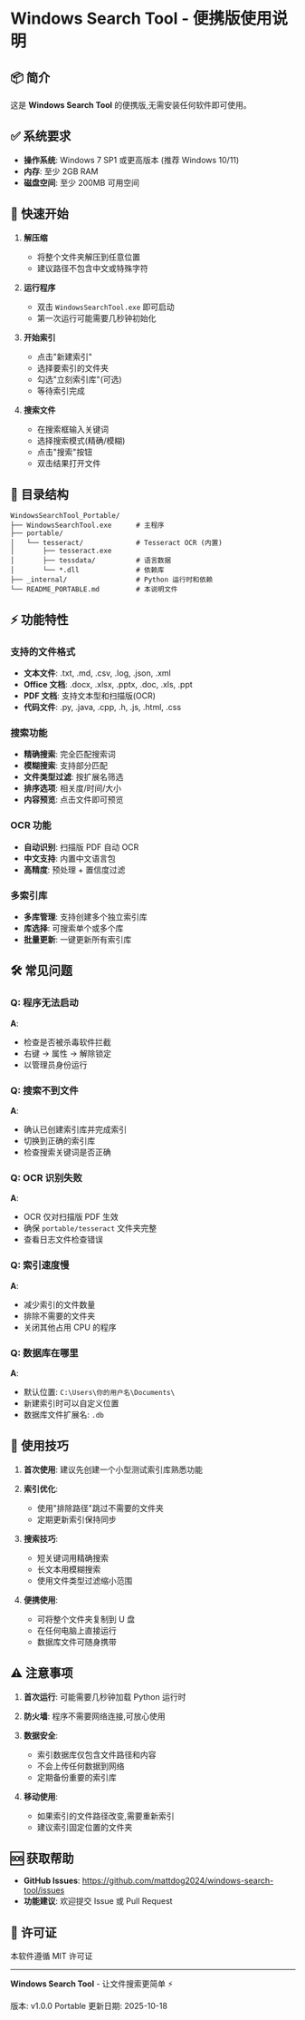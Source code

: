 # Windows Search Tool - 便携版使用说明

## 📦 简介

这是 **Windows Search Tool** 的便携版,无需安装任何软件即可使用。

## ✅ 系统要求

- **操作系统**: Windows 7 SP1 或更高版本 (推荐 Windows 10/11)
- **内存**: 至少 2GB RAM
- **磁盘空间**: 至少 200MB 可用空间

## 🚀 快速开始

1. **解压缩**
   - 将整个文件夹解压到任意位置
   - 建议路径不包含中文或特殊字符

2. **运行程序**
   - 双击 `WindowsSearchTool.exe` 即可启动
   - 第一次运行可能需要几秒钟初始化

3. **开始索引**
   - 点击"新建索引"
   - 选择要索引的文件夹
   - 勾选"立刻索引库"(可选)
   - 等待索引完成

4. **搜索文件**
   - 在搜索框输入关键词
   - 选择搜索模式(精确/模糊)
   - 点击"搜索"按钮
   - 双击结果打开文件

## 📁 目录结构

```
WindowsSearchTool_Portable/
├── WindowsSearchTool.exe      # 主程序
├── portable/
│   └── tesseract/             # Tesseract OCR (内置)
│       ├── tesseract.exe
│       ├── tessdata/          # 语言数据
│       └── *.dll              # 依赖库
├── _internal/                 # Python 运行时和依赖
└── README_PORTABLE.md         # 本说明文件
```

## ⚡ 功能特性

### 支持的文件格式
- **文本文件**: .txt, .md, .csv, .log, .json, .xml
- **Office 文档**: .docx, .xlsx, .pptx, .doc, .xls, .ppt
- **PDF 文档**: 支持文本型和扫描版(OCR)
- **代码文件**: .py, .java, .cpp, .h, .js, .html, .css

### 搜索功能
- **精确搜索**: 完全匹配搜索词
- **模糊搜索**: 支持部分匹配
- **文件类型过滤**: 按扩展名筛选
- **排序选项**: 相关度/时间/大小
- **内容预览**: 点击文件即可预览

### OCR 功能
- **自动识别**: 扫描版 PDF 自动 OCR
- **中文支持**: 内置中文语言包
- **高精度**: 预处理 + 置信度过滤

### 多索引库
- **多库管理**: 支持创建多个独立索引库
- **库选择**: 可搜索单个或多个库
- **批量更新**: 一键更新所有索引库

## 🛠️ 常见问题

### Q: 程序无法启动
**A**:
- 检查是否被杀毒软件拦截
- 右键 → 属性 → 解除锁定
- 以管理员身份运行

### Q: 搜索不到文件
**A**:
- 确认已创建索引库并完成索引
- 切换到正确的索引库
- 检查搜索关键词是否正确

### Q: OCR 识别失败
**A**:
- OCR 仅对扫描版 PDF 生效
- 确保 `portable/tesseract` 文件夹完整
- 查看日志文件检查错误

### Q: 索引速度慢
**A**:
- 减少索引的文件数量
- 排除不需要的文件夹
- 关闭其他占用 CPU 的程序

### Q: 数据库在哪里
**A**:
- 默认位置: `C:\Users\你的用户名\Documents\`
- 新建索引时可以自定义位置
- 数据库文件扩展名: `.db`

## 📝 使用技巧

1. **首次使用**: 建议先创建一个小型测试索引库熟悉功能

2. **索引优化**:
   - 使用"排除路径"跳过不需要的文件夹
   - 定期更新索引保持同步

3. **搜索技巧**:
   - 短关键词用精确搜索
   - 长文本用模糊搜索
   - 使用文件类型过滤缩小范围

4. **便携使用**:
   - 可将整个文件夹复制到 U 盘
   - 在任何电脑上直接运行
   - 数据库文件可随身携带

## ⚠️ 注意事项

1. **首次运行**: 可能需要几秒钟加载 Python 运行时

2. **防火墙**: 程序不需要网络连接,可放心使用

3. **数据安全**:
   - 索引数据库仅包含文件路径和内容
   - 不会上传任何数据到网络
   - 定期备份重要的索引库

4. **移动使用**:
   - 如果索引的文件路径改变,需要重新索引
   - 建议索引固定位置的文件夹

## 🆘 获取帮助

- **GitHub Issues**: https://github.com/mattdog2024/windows-search-tool/issues
- **功能建议**: 欢迎提交 Issue 或 Pull Request

## 📄 许可证

本软件遵循 MIT 许可证

---

**Windows Search Tool** - 让文件搜索更简单 ⚡

版本: v1.0.0 Portable
更新日期: 2025-10-18

